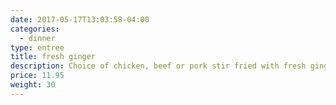```yaml
---
date: 2017-05-17T13:03:58-04:00
categories:
  - dinner
type: entree
title: fresh ginger
description: Choice of chicken, beef or pork stir fried with fresh ginger, shitake mushroom and scallion in soy ginger sauce.
price: 11.95
weight: 30
---
```

